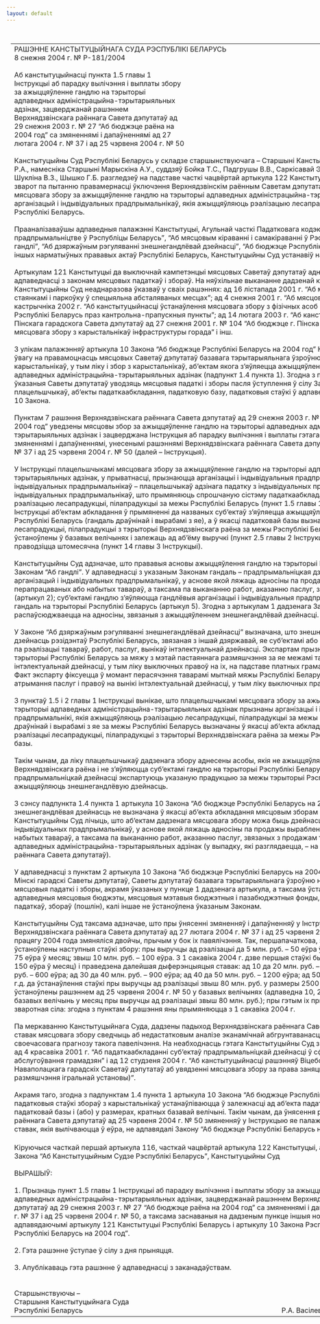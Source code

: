 ```yaml
---
layout: default
---
```


<div style="margin: 0px auto; width: 1000px;">

<div id="flag">

 

</div>

<div id="fixedWidth">

<div id="body">

<div id="columnSpanned">

<div id="content" style="margin: 10px">

<table>
<colgroup>
<col style="width: 100%" />
</colgroup>
<tbody>
<tr class="odd">
<td><div data-align="center" style="text-transform: uppercase;">
Рашэнне Канстытуцыйнага Суда Рэспублікі Беларусь
</div>
<div data-align="center">
8 снежня 2004 г. № Р-181/2004
</div>
<div data-align="left" style="width: 400px; margin-top: 20px; margin-bottom: 20px;">
Аб канстытуцыйнасці пункта 1.5 главы 1 Інструкцыі аб парадку вылічэння і выплаты збору за ажыццяўленне гандлю на тэрыторыі адпаведных адміністрацыйна-тэрытарыяльных адзінак, зацверджанай рашэннем Верхнядзвінскага раённага Савета дэпутатаў ад 29 снежня 2003 г. № 27 “Аб бюджэце раёна на 2004 год” са змяненнямі і дапаўненнямі ад 27 лютага 2004 г. № 37 і ад 25 чэрвеня 2004 г. № 50
</div>
<div data-align="justify">
Канстытуцыйны Суд Рэспублікі Беларусь у складзе старшынствуючага – Старшыні Канстытуцыйнага Суда Васілевіча Р.А., намесніка Старшыні Марыскіна А.У., суддзяў Бойка Т.С., Падгрушы В.В., Саркісавай Э.А., Філіпчык Р.I., Цікавенкі А.Г., Шукліна В.З., Шышко Г.Б. разгледзеў на падставе часткі чацвёртай артыкула 122 Канстытуцыі Рэспублікі Беларусь зварот па пытанню правамернасці ўключэння Верхнядзвінскім раённым Саветам дэпутатаў у лік плацельшчыкаў мясцовага збору за ажыццяўленне гандлю на тэрыторыі адпаведных адміністрацыйна-тэрытарыяльных адзінак арганізацый і індывідуальных прадпрымальнікаў, якія ажыццяўляюць рэалізацыю лесапрадукцыі, пілапрадукцыі за межы Рэспублікі Беларусь.
</div>
<div data-align="justify">
 
</div>
<div data-align="justify">
Прааналізаваўшы адпаведныя палажэнні Канстытуцыі, Агульнай часткі Падатковага кодэкса, законаў “Аб прадпрымальніцтве ў Рэспубліцы Беларусь”, “Аб мясцовым кіраванні і самакіраванні ў Рэспубліцы Беларусь”, “Аб гандлі”, “Аб дзяржаўным рэгуляванні знешнегандлёвай дзейнасці”, “Аб бюджэце Рэспублікі Беларусь на 2004 год” і іншых нарматыўных прававых актаў Рэспублікі Беларусь, Канстытуцыйны Суд устанавіў наступнае.
</div>
<div data-align="justify">
 
</div>
<div data-align="justify">
Артыкулам 121 Канстытуцыі да выключнай кампетэнцыі мясцовых Саветаў дэпутатаў аднесена ўстанаўленне ў адпаведнасці з законам мясцовых падаткаў і збораў. На няўхільнае выкананне дадзенай канстытуцыйнай нормы Канстытуцыйны Суд неаднаразова ўказваў у сваіх рашэннях: ад 16 лістапада 2001 г. “Аб мясцовым зборы за карыстанне стаянкамі і паркоўку ў спецыяльна абсталяваных месцах”; ад 4 снежня 2001 г. “Аб мясцовым паляўнічым зборы”; ад 9 кастрычніка 2002 г. “Аб канстытуцыйнасці ўстанаўлення мясцовага збору з фізічных асоб пры перасячэнні імі мяжы Рэспублікі Беларусь праз кантрольна-прапускныя пункты”; ад 14 лютага 2003 г. “Аб канстытуцыйнасці рашэння Пінскага гарадскога Савета дэпутатаў ад 27 снежня 2001 г. № 104 “Аб бюджэце г. Пінска на 2002 г.” у частцы ўвядзення мясцовага збору з карыстальнікаў інфраструктуры горада” і інш.
</div>
<div data-align="justify">
 
</div>
<div data-align="justify">
З улікам палажэнняў артыкула 10 Закона “Аб бюджэце Рэспублікі Беларусь на 2004 год” Канстытуцыйны Суд звяртае ўвагу на правамоцнасць мясцовых Саветаў дэпутатаў базавага тэрытарыяльнага ўзроўню ўводзіць мясцовыя зборы з карыстальнікаў, у тым ліку і збор з карыстальнікаў, аб’ектам якога з’яўляецца ажыццяўленне гандлю на тэрыторыі адпаведных адміністрацыйна-тэрытарыяльных адзінак (падпункт 1.4 пункта 1). Згодна з пунктам 4 дадзенага артыкула ўказаныя Саветы дэпутатаў уводзяць мясцовыя падаткі і зборы пасля ўступлення ў сілу Закона і вызначаюць плацельшчыкаў, аб’екты падаткаабкладання, падатковую базу, падатковыя стаўкі ў адпаведнасці з пунктам 1 артыкула 10 Закона.
</div>
<div data-align="justify">
 
</div>
<div data-align="justify">
Пунктам 7 рашэння Верхнядзвінскага раённага Савета дэпутатаў ад 29 снежня 2003 г. № 27 “Аб бюджэце раёна на 2004 год” уведзены мясцовы збор за ажыццяўленне гандлю на тэрыторыі адпаведных адміністрацыйна-тэрытарыяльных адзінак і зацверджана Iнструкцыя аб парадку вылічэння і выплаты гэтага збору, якая дзейнічае са змяненнямі і дапаўненнямі, унесенымі рашэннямі Верхнядзвінскага раённага Савета дэпутатаў ад 27 лютага 2004 г. № 37 і ад 25 чэрвеня 2004 г. № 50 (далей – Iнструкцыя).
</div>
<div data-align="justify">
 
</div>
<div data-align="justify">
У Iнструкцыі плацельшчыкамі мясцовага збору за ажыццяўленне гандлю на тэрыторыі адпаведных адміністрацыйна-тэрытарыяльных адзінак, у прыватнасці, прызнаюцца арганізацыі і індывідуальныя прадпрымальнікі (за выключэннем індывідуальных прадпрымальнікаў – плацельшчыкаў адзінага падатку з індывідуальных прадпрымальнікаў, а таксама індывідуальных прадпрымальнікаў, што прымяняюць спрошчаную сістэму падаткаабкладання), якія ажыццяўляюць рэалізацыю лесапрадукцыі, пілапрадукцыі за межы Рэспублікі Беларусь (пункт 1.5 главы 1). Згодна з пунктам 2 главы 1 Iнструкцыі аб’ектам абкладання ў прымяненні да названых суб’ектаў з’яўляецца ажыццяўленне гандлю за межы Рэспублікі Беларусь (гандаль драўнінай і вырабамі з яе), а ў якасці падатковай базы вызначана выручка ад рэалізацыі лесапрадукцыі, пілапрадукцыі з тэрыторыі Верхнядзвінскага раёна за межы Рэспублікі Беларусь. Стаўкі збору ўстаноўлены ў базавых велічынях і залежаць ад аб’ёму выручкі (пункт 2.5 главы 2 Iнструкцыі), налічэнне і выплата збору праводзіцца штомесячна (пункт 14 главы 3 Iнструкцыі).
</div>
<div data-align="justify">
 
</div>
<div data-align="justify">
Канстытуцыйны Суд адзначае, што прававыя асновы ажыццяўлення гандлю на тэрыторыі Рэспублікі Беларусь вызначаны Законам “Аб гандлі”. У адпаведнасці з указаным Законам гандаль – прадпрымальніцкая дзейнасць гандлёвых арганізацый і індывідуальных прадпрымальнікаў, у аснове якой ляжаць адносіны па продажы вырабленых, перапрацаваных або набытых тавараў, а таксама па выкананню работ, аказанню паслуг, звязаных з продажам тавараў (артыкул 2); суб’ектамі гандлю з’яўляюцца гандлёвыя арганізацыі і індывідуальныя прадпрымальнікі, якія ажыццяўляюць гандаль на тэрыторыі Рэспублікі Беларусь (артыкул 5). Згодна з артыкулам 1 дадзенага Закона яго дзеянне не распаўсюджваецца на адносіны, звязаныя з ажыццяўленнем знешнегандлёвай дзейнасці.
</div>
<div data-align="justify">
 
</div>
<div data-align="justify">
У Законе “Аб дзяржаўным рэгуляванні знешнегандлёвай дзейнасці” вызначана, што знешнегандлёвая дзейнасць – дзейнасць рэзідэнтаў Рэспублікі Беларусь, звязаная з іншай дзяржавай, яе суб’ектамі або міжнароднымі арганізацыямі па рэалізацыі тавараў, работ, паслуг, вынікаў інтэлектуальнай дзейнасці. Экспартам прызнаецца вываз з мытнай тэрыторыі Рэспублікі Беларусь за мяжу з мэтай пастаяннага размяшчэння за яе межамі тавараў, работ, паслуг, вынікаў інтэлектуальнай дзейнасці, у тым ліку выключных правоў на іх, на падставе платных грамадзянска-прававых здзелак. Факт экспарту фіксуецца ў момант перасячэння таварамі мытнай мяжы Рэспублікі Беларусь, выканання работ, атрымання паслуг і правоў на вынікі інтэлектуальнай дзейнасці, у тым ліку выключных правоў на іх (артыкул 1).
</div>
<div data-align="justify">
 
</div>
<div data-align="justify">
З пунктаў 1.5 і 2 главы 1 Iнструкцыі вынікае, што плацельшчыкамі мясцовага збору за ажыццяўленне гандлю на тэрыторыі адпаведных адміністрацыйна-тэрытарыяльных адзінак прызнаны арганізацыі і індывідуальныя прадпрымальнікі, якія ажыццяўляюць рэалізацыю лесапрадукцыі, пілапрадукцыі за межы Рэспублікі Беларусь. Гандаль драўнінай і вырабамі з яе за межы Рэспублікі Беларусь вызначаны ў якасці аб’екта абкладання зборам, выручка ад рэалізацыі лесапрадукцыі, пілапрадукцыі з тэрыторыі Верхнядзвінскага раёна за межы Рэспублікі Беларусь – падатковай базы.
</div>
<div data-align="justify">
 
</div>
<div data-align="justify">
Такім чынам, да ліку плацельшчыкаў дадзенага збору аднесены асобы, якія не ажыццяўляюць гандаль на тэрыторыі Верхнядзвінскага раёна і не з’яўляюцца суб’ектамі гандлю на тэрыторыі Рэспублікі Беларусь, а ў рамках сваёй прадпрымальніцкай дзейнасці экспартуюць указаную прадукцыю за межы тэрыторыі Рэспублікі Беларусь, гэта значыць ажыццяўляюць знешнегандлёвую дзейнасць.
</div>
<div data-align="justify">
 
</div>
<div data-align="justify">
З сэнсу падпункта 1.4 пункта 1 артыкула 10 Закона “Аб бюджэце Рэспублікі Беларусь на 2004 год” вынікае, што знешнегандлёвая дзейнасць не вызначана ў якасці аб’екта абкладання мясцовым зборам з карыстальнікаў. Канстытуцыйны Суд лічыць, што аб’ектам дадзенага мясцовага збору можа быць дзейнасць гандлёвых арганізацый і індывідуальных прадпрымальнікаў, у аснове якой ляжаць адносіны па продажы вырабленых, перапрацаваных або набытых тавараў, а таксама па выкананню работ, аказанню паслуг, звязаных з продажам тавараў, на тэрыторыі адпаведных адміністрацыйна-тэрытарыяльных адзінак (у выпадку, які разглядаецца, – на тэрыторыі Верхнядзвінскага раённага Савета дэпутатаў).
</div>
<div data-align="justify">
 
</div>
<div data-align="justify">
У адпаведнасці з пунктам 2 артыкула 10 Закона “Аб бюджэце Рэспублікі Беларусь на 2004 год” у 2004 годзе абласныя, Мінскі гарадскі Саветы дэпутатаў, Саветы дэпутатаў базавага тэрытарыяльнага ўзроўню не маюць права ўводзіць іншыя мясцовыя падаткі і зборы, акрамя ўказаных у пункце 1 дадзенага артыкула, а таксама ўстанаўліваць узносы і плацяжы ў адпаведныя мясцовыя бюджэты, мясцовыя мэтавыя бюджэтныя і пазабюджэтныя фонды, якія валодаюць прыметамі падаткаў, збораў (пошлін), калі іншае не ўстаноўлена ўказаным Законам.
</div>
<div data-align="justify">
 
</div>
<div data-align="justify">
Канстытуцыйны Суд таксама адзначае, што пры ўнясенні змяненняў і дапаўненняў у Інструкцыю рашэннямі Верхнядзвінскага раённага Савета дэпутатаў ад 27 лютага 2004 г. № 37 і ад 25 чэрвеня 2004 г. № 50 стаўкі збору на працягу 2004 года змяняліся двойчы, прычым у бок іх павялічэння. Так, першапачаткова, з 1 студзеня 2004 г., былі ўстаноўлены наступныя стаўкі збору: пры выручцы ад рэалізацыі да 5 млн. руб. – 50 еўра ў месяц; ад 5 да 10 млн. руб. – 75 еўра ў месяц; звыш 10 млн. руб. – 100 еўра. З 1 сакавіка 2004 г. дзве першыя стаўкі былі падвоены (адпаведна 100 і 150 еўра ў месяц) і праведзена далейшая дыферэнцыяцыя ставак: ад 10 да 20 млн. руб. – 300 еўра; ад 20 да 30 млн. руб. – 600 еўра; ад 30 да 40 млн. руб. – 900 еўра; ад 40 да 50 млн. руб. – 1200 еўра; ад 50 да 60 млн. руб. – 1500 еўра і г.д. да ўстанаўлення стаўкі пры выручцы ад рэалізацыі звыш 80 млн. руб. у размеры 2500 еўра. Дзеючыя стаўкі ўстаноўлены рашэннем ад 25 чэрвеня 2004 г. № 50 у базавых велічынях (адпаведна 10, 20, 40, 80, 120 і г.д. да 355 базавых велічынь у месяц пры выручцы ад рэалізацыі звыш 80 млн. руб.); пры гэтым іх прымяненню нададзена зваротная сіла: згодна з пунктам 4 рашэння яны прымяняюцца з 1 сакавіка 2004 г.
</div>
<div data-align="justify">
 
</div>
<div data-align="justify">
Па меркаванню Канстытуцыйнага Суда, дадзены падыход Верхнядзвінскага раённага Савета дэпутатаў да ўстанаўлення ставак мясцовага збору сведчыць аб недастатковым аналізе эканамічнай абгрунтаванасці іх размеру і адсутнасці своечасовага прагнозу такога павелічэння. На неабходнасць гэтага Канстытуцыйны Суд звяртаў увагу ў сваіх рашэннях ад 4 красавіка 2001 г. “Аб падаткаабкладанні суб’ектаў прадпрымальніцкай дзейнасці ў сферы транспартнага абслугоўвання грамадзян” і ад 12 студзеня 2004 г. “Аб канстытуцыйнасці рашэнняў Віцебскага, Полацкага і Наваполацкага гарадскіх Саветаў дэпутатаў аб увядзенні мясцовага збору за права заняцця ігральным бізнесам (права размяшчэння ігральнай установы)”.
</div>
<div data-align="justify">
 
</div>
<div data-align="justify">
Акрамя таго, згодна з падпунктам 1.4 пункта 1 артыкула 10 Закона “Аб бюджэце Рэспублікі Беларусь на 2004 год” падатковыя стаўкі збораў з карыстальнікаў устанаўліваюцца ў залежнасці ад аб’екта падаткаабкладання ў працэнтах ад падатковай базы і (або) у размерах, кратных базавай велічыні. Такім чынам, да ўнясення рашэннем Верхнядзвінскага раённага Савета дэпутатаў ад 25 чэрвеня 2004 г. № 50 змяненняў у Інструкцыю яе палажэнні ў частцы ўстанаўлення ставак, якія вылічваюцца ў еўра, не адпавядалі Закону “Аб бюджэце Рэспублікі Беларусь на 2004 год”.
</div>
<div data-align="justify">
 
</div>
<div data-align="justify">
Кіруючыся часткай першай артыкула 116, часткай чацвёртай артыкула 122 Канстытуцыі, артыкуламі 7, 36, 38, 40, 40<sup>1</sup> Закона “Аб Канстытуцыйным Судзе Рэспублікі Беларусь”, Канстытуцыйны Суд
</div>
<div data-align="justify">
 
</div>
<div data-align="center">
ВЫРАШЫЎ:
</div>
<div>
<strong> </strong>
</div>
<div data-align="justify">
1. Прызнаць пункт 1.5 главы 1 Інструкцыі аб парадку вылічэння і выплаты збору за ажыццяўленне гандлю на тэрыторыі адпаведных адміністрацыйна-тэрытарыяльных адзінак, зацверджанай рашэннем Верхнядзвінскага раённага Савета дэпутатаў ад 29 снежня 2003 г. № 27 “Аб бюджэце раёна на 2004 год” са змяненнямі і дапаўненнямі ад 27 лютага 2004 г. № 37 і ад 25 чэрвеня 2004 г. № 50, а таксама заснаваныя на дадзеным пункце іншыя нормы Інструкцыі не адпавядаючымі артыкулу 121 Канстытуцыі Рэспублікі Беларусь і артыкулу 10 Закона Рэспублікі Беларусь “Аб бюджэце Рэспублікі Беларусь на 2004 год”.
</div>
<div data-align="justify">
 
</div>
<div data-align="justify">
2. Гэта рашэнне ўступае ў сілу з дня прыняцця.
</div>
<div data-align="justify">
 
</div>
<div data-align="justify">
3. Апублікаваць гэта рашэнне ў адпаведнасці з заканадаўствам.
</div>
<div data-align="justify">
 
</div>
<div>
 
</div>
<div>
Старшынствуючы –
</div>
<div>
Старшыня Канстытуцыйнага Суда
</div>
<div>
Рэспублікі Беларусь<span>                                                                                                            Р.А. Васілевіч</span>
</div></td>
</tr>
</tbody>
</table>

</div>

<div class="terminator">

 

</div>

</div>

</div>

</div>

</div>
